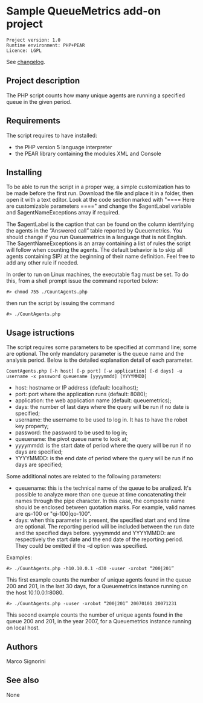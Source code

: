 Sample QueueMetrics add-on project
==================================

```
Project version: 1.0 
Runtime environment: PHP+PEAR 
Licence: LGPL
```
See  [changelog](CHANGELOG.md).

Project description
-------------------

The PHP script counts how many unique agents are running a specified queue in the given period.

Requirements
------------

The script requires to have installed:

* the PHP version 5 language interpreter
* the PEAR library containing the modules XML and Console

Installing
----------

To be able to run the script in a proper way, a simple customization has to be made before the first run. Download the file and place it in a folder, then open it with a text editor. Look at the code section marked with "==== Here are customizable parameters ====" and change the $agentLabel variable and $agentNameExceptions array if required. 

The $agentLabel is the caption that can be found on the column identifying the agents in the “Answered call” table reported by Queuemetrics. You should change if you run Queuemetrics in a language that is not English.
The $agentNameExceptions is an array containing a list of rules the script will follow when counting the agents. The default behavior is to skip all agents containing SIP/ at the beginning of their name definition. Feel free to add any other rule if needed. 

In order to run on Linux machines, the executable flag must be set. To do this, from a shell prompt issue the command reported below: 

```
#> chmod 755 ./CountAgents.php 
```
then run the script by issuing the command 

```
#> ./CountAgents.php
```

Usage istructions
-----------------

The script requires some parameters to be specified at command line; some are optional. The only mandatory parameter is the queue name and the analysis period. Below is the detailed explanation detail of each parameter. 

```
CountAgents.php [-h host] [-p port] [-w application] [-d days] -u username -x password queuename [yyyymmdd] [YYYYMMDD] 
```

* host: hostname or IP address (default: localhost);
* port: port where the application runs (default: 8080);
* application: the web application name (default: queuemetrics);
* days: the number of last days where the query will be run if no date is specified;
* username: the username to be used to log in. It has to have the robot key property;
* password: the password to be used to log in;
* queuename: the pivot queue name to look at;
* yyyymmdd: is the start date of period where the query will be run if no days are specified;
* YYYYMMDD: is the end date of period where the query will be run if no days are specified; 

Some additional notes are related to the following parameters: 

* queuename: this is the technical name of the queue to be analized. It's possible to analyze more than one queue at time concatenating their names through the pipe character. In this case, the composite name should be enclosed between quotation marks. For example, valid names are qs-100 or "qi-100|qo-100".
* days: when this parameter is present, the specified start and end time are optional. The reporting period will be included between the run date and the specified days before.
yyyymmdd and YYYYMMDD: are respectively the start date and the end date of the reporting period. They could be omitted if the -d option was specified. 

Examples: 

```
#> ./CountAgents.php -h10.10.0.1 -d30 -uuser -xrobot “200|201” 
```

This first example counts the number of unique agents found in the queue 200 and 201, in the last 30 days, for a Queuemetrics instance running on the host 10.10.0.1:8080. 

```
#> ./CountAgents.php -uuser -xrobot “200|201” 20070101 20071231 
```

This second example counts the number of unique agents found in the queue 200 and 201, in the year 2007, for a Queuemetrics instance running on local host.

Authors
-------

Marco Signorini


See also
--------

None
